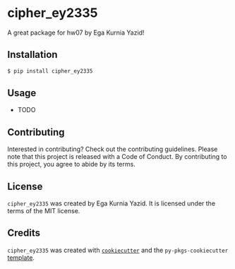 # cipher_ey2335

A great package for hw07 by Ega Kurnia Yazid!

## Installation

```bash
$ pip install cipher_ey2335
```

## Usage

- TODO

## Contributing

Interested in contributing? Check out the contributing guidelines. Please note that this project is released with a Code of Conduct. By contributing to this project, you agree to abide by its terms.

## License

`cipher_ey2335` was created by Ega Kurnia Yazid. It is licensed under the terms of the MIT license.

## Credits

`cipher_ey2335` was created with [`cookiecutter`](https://cookiecutter.readthedocs.io/en/latest/) and the `py-pkgs-cookiecutter` [template](https://github.com/py-pkgs/py-pkgs-cookiecutter).
